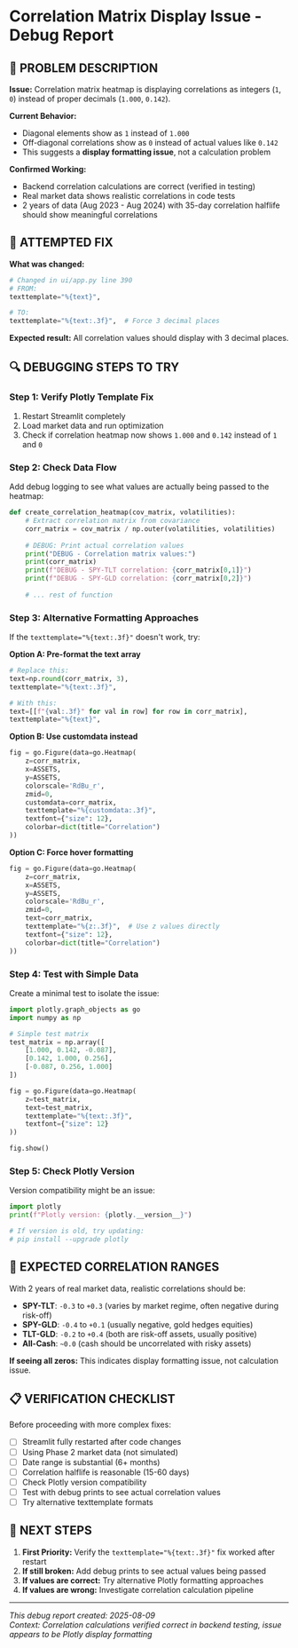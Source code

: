 # Correlation Matrix Display Issue - Debug Report

## 🐛 **PROBLEM DESCRIPTION**

**Issue:** Correlation matrix heatmap is displaying correlations as integers (`1`, `0`) instead of proper decimals (`1.000`, `0.142`).

**Current Behavior:**
- Diagonal elements show as `1` instead of `1.000`
- Off-diagonal correlations show as `0` instead of actual values like `0.142`
- This suggests a **display formatting issue**, not a calculation problem

**Confirmed Working:**
- Backend correlation calculations are correct (verified in testing)
- Real market data shows realistic correlations in code tests
- 2 years of data (Aug 2023 - Aug 2024) with 35-day correlation halflife should show meaningful correlations

## 🔧 **ATTEMPTED FIX**

**What was changed:**
```python
# Changed in ui/app.py line 390
# FROM:
texttemplate="%{text}",

# TO:
texttemplate="%{text:.3f}",  # Force 3 decimal places
```

**Expected result:** All correlation values should display with 3 decimal places.

## 🔍 **DEBUGGING STEPS TO TRY**

### **Step 1: Verify Plotly Template Fix**
1. Restart Streamlit completely
2. Load market data and run optimization
3. Check if correlation heatmap now shows `1.000` and `0.142` instead of `1` and `0`

### **Step 2: Check Data Flow**
Add debug logging to see what values are actually being passed to the heatmap:

```python
def create_correlation_heatmap(cov_matrix, volatilities):
    # Extract correlation matrix from covariance
    corr_matrix = cov_matrix / np.outer(volatilities, volatilities)
    
    # DEBUG: Print actual correlation values
    print("DEBUG - Correlation matrix values:")
    print(corr_matrix)
    print(f"DEBUG - SPY-TLT correlation: {corr_matrix[0,1]}")
    print(f"DEBUG - SPY-GLD correlation: {corr_matrix[0,2]}")
    
    # ... rest of function
```

### **Step 3: Alternative Formatting Approaches**
If the `texttemplate="%{text:.3f}"` doesn't work, try:

**Option A: Pre-format the text array**
```python
# Replace this:
text=np.round(corr_matrix, 3),
texttemplate="%{text:.3f}",

# With this:
text=[[f"{val:.3f}" for val in row] for row in corr_matrix],
texttemplate="%{text}",
```

**Option B: Use customdata instead**
```python
fig = go.Figure(data=go.Heatmap(
    z=corr_matrix,
    x=ASSETS,
    y=ASSETS,
    colorscale='RdBu_r',
    zmid=0,
    customdata=corr_matrix,
    texttemplate="%{customdata:.3f}",
    textfont={"size": 12},
    colorbar=dict(title="Correlation")
))
```

**Option C: Force hover formatting**
```python
fig = go.Figure(data=go.Heatmap(
    z=corr_matrix,
    x=ASSETS,
    y=ASSETS,
    colorscale='RdBu_r',
    zmid=0,
    text=corr_matrix,
    texttemplate="%{z:.3f}",  # Use z values directly
    textfont={"size": 12},
    colorbar=dict(title="Correlation")
))
```

### **Step 4: Test with Simple Data**
Create a minimal test to isolate the issue:

```python
import plotly.graph_objects as go
import numpy as np

# Simple test matrix
test_matrix = np.array([
    [1.000, 0.142, -0.087],
    [0.142, 1.000, 0.256],
    [-0.087, 0.256, 1.000]
])

fig = go.Figure(data=go.Heatmap(
    z=test_matrix,
    text=test_matrix,
    texttemplate="%{text:.3f}",
    textfont={"size": 12}
))

fig.show()
```

### **Step 5: Check Plotly Version**
Version compatibility might be an issue:
```python
import plotly
print(f"Plotly version: {plotly.__version__}")

# If version is old, try updating:
# pip install --upgrade plotly
```

## 🎯 **EXPECTED CORRELATION RANGES**

With 2 years of real market data, realistic correlations should be:

- **SPY-TLT**: `-0.3` to `+0.3` (varies by market regime, often negative during risk-off)
- **SPY-GLD**: `-0.4` to `+0.1` (usually negative, gold hedges equities)
- **TLT-GLD**: `-0.2` to `+0.4` (both are risk-off assets, usually positive)
- **All-Cash**: `~0.0` (cash should be uncorrelated with risky assets)

**If seeing all zeros:** This indicates display formatting issue, not calculation issue.

## 📋 **VERIFICATION CHECKLIST**

Before proceeding with more complex fixes:

- [ ] Streamlit fully restarted after code changes
- [ ] Using Phase 2 market data (not simulated)
- [ ] Date range is substantial (6+ months)
- [ ] Correlation halflife is reasonable (15-60 days)
- [ ] Check Plotly version compatibility
- [ ] Test with debug prints to see actual correlation values
- [ ] Try alternative texttemplate formats

## 🚨 **NEXT STEPS**

1. **First Priority:** Verify the `texttemplate="%{text:.3f}"` fix worked after restart
2. **If still broken:** Add debug prints to see actual values being passed
3. **If values are correct:** Try alternative Plotly formatting approaches
4. **If values are wrong:** Investigate correlation calculation pipeline

---

*This debug report created: 2025-08-09*  
*Context: Correlation calculations verified correct in backend testing, issue appears to be Plotly display formatting*